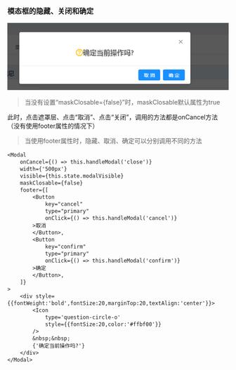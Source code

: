 ### 模态框的隐藏、关闭和确定

![](../../img/closeModal.png)



> 当没有设置“maskClosable={false}”时，maskClosable默认属性为true

此时，点击遮罩层、点击“取消”、点击“关闭”，调用的方法都是onCancel方法（没有使用footer属性的情况下）



> 当使用footer属性时，隐藏、取消、确定可以分别调用不同的方法

```
<Modal
    onCancel={() => this.handleModal('close')}
    width={'500px'}
    visible={this.state.modalVisible}
    maskClosable={false}
    footer={[
        <Button
            key="cancel"
            type="primary"
            onClick={() => this.handleModal('cancel')}
        >取消
        </Button>,
        <Button
            key="confirm"
            type="primary"
            onClick={() => this.handleModal('confirm')}
        >确定
        </Button>,
    ]}
>
    <div style={{fontWeight:'bold',fontSize:20,marginTop:20,textAlign:'center'}}>
        <Icon
            type='question-circle-o'
            style={{fontSize:20,color:'#ffbf00'}}
        />
        &nbsp;&nbsp;
        {'确定当前操作吗?'}
    </div>
</Modal>
```

